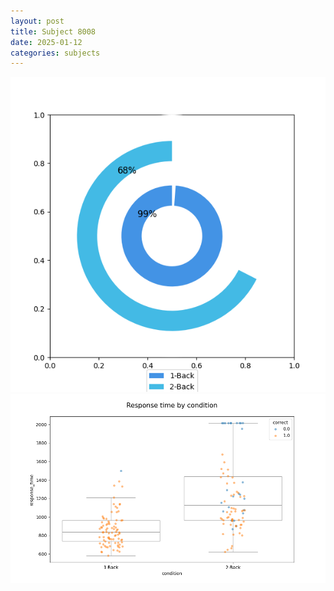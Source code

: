 ```yaml
---
layout: post
title: Subject 8008
date: 2025-01-12
categories: subjects
---
```


![](data/8008/run-8/8008_accuracy_by_condition.png)
![](data/8008/run-8/8008_response_time_by_condition.png)
